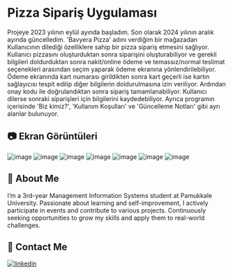 # Pizza Sipariş Uygulaması

Projeye 2023 yılının eylül ayında başladım. Son olarak 2024 yılının aralık ayında güncelledim. 'Bavyera Pizza' adını verdiğim bir mağazadan Kullanıcının dilediği özelliklere sahip bir pizza sipariş etmesini sağlıyor. Kullanıcı pizzasını oluşturduktan sonra siparişini oluşturabiliyor ve gerekli bilgileri doldurduktan sonra nakit/online ödeme ve temassız/normal teslimat seçenekleri arasından seçim yaparak ödeme ekranına yönlendirilebiliyor. Ödeme ekranında kart numarası girildikten sonra kart geçerli ise kartın sağlayıcısı tespit edilip diğer bilgilerin doldurulmasına izin veriliyor. Ardından onay kodu ile doğrulandıktan sonra sipariş tamamlanabiliyor. Kullanıcı dilerse sonraki siparişleri için bilgilerini kaydedebiliyor. Ayrıca programın içerisinde 'Biz kimiz?', 'Kullanım Koşulları' ve 'Güncelleme Notları' gibi ayrı alanlar bulunuyor.

## 📷 Ekran Görüntüleri

![image](https://github.com/user-attachments/assets/1a825764-488c-4f50-8f0a-5258a178e887)
![image](https://github.com/user-attachments/assets/d1dc6ac9-8d5e-473d-8cbe-02147e0c2961)
![image](https://github.com/user-attachments/assets/3ce3764f-638e-4bfc-9289-2d8d3820182a)
![image](https://github.com/user-attachments/assets/b97c82ef-7186-4122-b8aa-39351effc95d)
![image](https://github.com/user-attachments/assets/438ae1d1-dc5c-4f15-9c3c-7791bb6463b3)
![image](https://github.com/user-attachments/assets/29121fe9-d4d8-44b7-b57f-453cc823ecef)
![image](https://github.com/user-attachments/assets/471b40de-1f8a-44c5-8e16-3dc0dfc81ac6)

## 🚀 About Me
I’m a 3rd-year Management Information Systems student at Pamukkale University. Passionate about learning and self-improvement, I actively participate in events and contribute to various projects. Continuously seeking opportunities to grow my skills and apply them to real-world challenges.  

## 🔗 Contact Me
[![linkedin](https://img.shields.io/badge/linkedin-0A66C2?style=for-the-badge&logo=linkedin&logoColor=white)](https://www.linkedin.com/in/mustafatumsek/)

